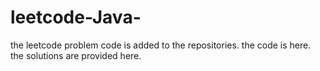 # leetcode-Java-
the leetcode problem code is added to the repositories.
the code is here.
the solutions are provided here.

























